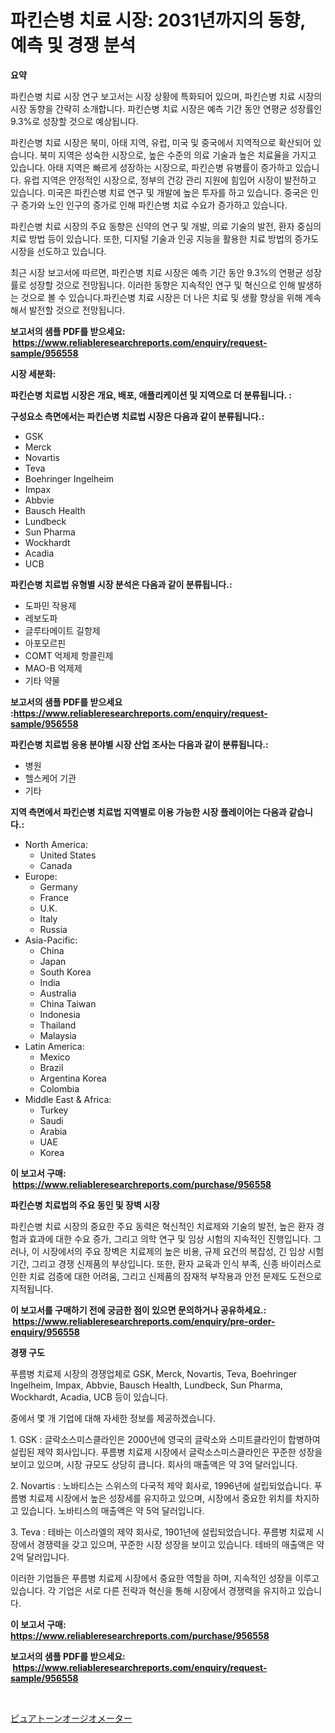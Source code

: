 <p><h1>파킨슨병 치료 시장: 2031년까지의 동향, 예측 및 경쟁 분석</h1></p><p><strong>요약</strong></p>
<p><p>파킨슨병 치료 시장 연구 보고서는 시장 상황에 특화되어 있으며, 파킨슨병 치료 시장의 시장 동향을 간략히 소개합니다. 파킨슨병 치료 시장은 예측 기간 동안 연평균 성장률인 9.3%로 성장할 것으로 예상됩니다.</p><p>파킨슨병 치료 시장은 북미, 아태 지역, 유럽, 미국 및 중국에서 지역적으로 확산되어 있습니다. 북미 지역은 성숙한 시장으로, 높은 수준의 의료 기술과 높은 치료율을 가지고 있습니다. 아태 지역은 빠르게 성장하는 시장으로, 파킨슨병 유병률이 증가하고 있습니다. 유럽 지역은 안정적인 시장으로, 정부의 건강 관리 지원에 힘입어 시장이 발전하고 있습니다. 미국은 파킨슨병 치료 연구 및 개발에 높은 투자를 하고 있습니다. 중국은 인구 증가와 노인 인구의 증가로 인해 파킨슨병 치료 수요가 증가하고 있습니다.</p><p>파킨슨병 치료 시장의 주요 동향은 신약의 연구 및 개발, 의료 기술의 발전, 환자 중심의 치료 방법 등이 있습니다. 또한, 디지털 기술과 인공 지능을 활용한 치료 방법의 증가도 시장을 선도하고 있습니다.</p><p>최근 시장 보고서에 따르면, 파킨슨병 치료 시장은 예측 기간 동안 9.3%의 연평균 성장률로 성장할 것으로 전망됩니다. 이러한 동향은 지속적인 연구 및 혁신으로 인해 발생하는 것으로 볼 수 있습니다.파킨슨병 치료 시장은 더 나은 치료 및 생활 향상을 위해 계속해서 발전할 것으로 전망됩니다.</p></p>
<p><strong>보고서의 샘플 PDF를 받으세요: &nbsp;<a href="https://www.reliableresearchreports.com/enquiry/request-sample/956558">https://www.reliableresearchreports.com/enquiry/request-sample/956558</a></strong></p>
<p><strong>시장 세분화:</strong></p>
<p><strong> 파킨슨병 치료법 시장은 개요, 배포, 애플리케이션 및 지역으로 더 분류됩니다. :</strong></p>
<p><strong>구성요소 측면에서는 파킨슨병 치료법 시장은 다음과 같이 분류됩니다.:</strong></p>
<p><ul><li>GSK</li><li>Merck</li><li>Novartis</li><li>Teva</li><li>Boehringer Ingelheim</li><li>Impax</li><li>Abbvie</li><li>Bausch Health</li><li>Lundbeck</li><li>Sun Pharma</li><li>Wockhardt</li><li>Acadia</li><li>UCB</li></ul></p>
<p><strong> 파킨슨병 치료법 유형별 시장 분석은 다음과 같이 분류됩니다.:</strong></p>
<p><ul><li>도파민 작용제</li><li>레보도파</li><li>글루타메이트 길항제</li><li>아포모르핀</li><li>COMT 억제제 항콜린제</li><li>MAO-B 억제제</li><li>기타 약물</li></ul></p>
<p><strong>보고서의 샘플 PDF를 받으세요 :<a href="https://www.reliableresearchreports.com/enquiry/request-sample/956558">https://www.reliableresearchreports.com/enquiry/request-sample/956558</a></strong></p>
<p><strong> 파킨슨병 치료법 응용 분야별 시장 산업 조사는 다음과 같이 분류됩니다.:</strong></p>
<p><ul><li>병원</li><li>헬스케어 기관</li><li>기타</li></ul></p>
<p><strong>지역 측면에서 파킨슨병 치료법 지역별로 이용 가능한 시장 플레이어는 다음과 같습니다.:</strong></p>
<p><ul>
    <li>
        North America:
        <ul>
            <li>United States</li>
            <li>Canada</li>
        </ul>
    </li>
    <li>
        Europe:
        <ul>
            <li>Germany</li>
            <li>France</li>
            <li>U.K.</li>
            <li>Italy</li>
            <li>Russia</li>
        </ul>
    </li>
    <li>
        Asia-Pacific:
        <ul>
            <li>China</li>
            <li>Japan</li>
            <li>South Korea</li>
            <li>India</li>
            <li>Australia</li>
            <li>China Taiwan</li>
            <li>Indonesia</li>
            <li>Thailand</li>
            <li>Malaysia</li>
        </ul>
    </li>
    <li>
        Latin America:
        <ul>
            <li>Mexico</li>
            <li>Brazil</li>
            <li>Argentina Korea</li>
            <li>Colombia</li>
        </ul>
    </li>
    <li>
        Middle East & Africa:
        <ul>
            <li>Turkey</li>
            <li>Saudi</li>
            <li>Arabia</li>
            <li>UAE</li>
            <li>Korea</li>
        </ul>
    </li>
    </ul></p>
<p><strong>이 보고서 구매: &nbsp;<a href="https://www.reliableresearchreports.com/purchase/956558">https://www.reliableresearchreports.com/purchase/956558</a></strong></p>
<p><strong>파킨슨병 치료법의 주요 동인 및 장벽 시장</strong></p>
<p><p>파킨슨병 치료 시장의 중요한 주요 동력은 혁신적인 치료제와 기술의 발전, 높은 환자 경험과 효과에 대한 수요 증가, 그리고 의학 연구 및 임상 시험의 지속적인 진행입니다. 그러나, 이 시장에서의 주요 장벽은 치료제의 높은 비용, 규제 요건의 복잡성, 긴 임상 시험 기간, 그리고 경쟁 신제품의 부상입니다. 또한, 환자 교육과 인식 부족, 신종 바이러스로 인한 치료 검증에 대한 어려움, 그리고 신제품의 잠재적 부작용과 안전 문제도 도전으로 지적됩니다.</p></p>
<p><strong>이 보고서를 구매하기 전에 궁금한 점이 있으면 문의하거나 공유하세요.: &nbsp;<a href="https://www.reliableresearchreports.com/enquiry/pre-order-enquiry/956558">https://www.reliableresearchreports.com/enquiry/pre-order-enquiry/956558</a></strong></p>
<p><strong>경쟁 구도</strong></p>
<p><p>푸름병 치료제 시장의 경쟁업체로 GSK, Merck, Novartis, Teva, Boehringer Ingelheim, Impax, Abbvie, Bausch Health, Lundbeck, Sun Pharma, Wockhardt, Acadia, UCB 등이 있습니다. </p><p>중에서 몇 개 기업에 대해 자세한 정보를 제공하겠습니다. </p><p>1. GSK : 글락소스미스클라인은 2000년에 영국의 글락소와 스미트클라인이 합병하여 설립된 제약 회사입니다. 푸름병 치료제 시장에서 글락소스미스클라인은 꾸준한 성장을 보이고 있으며, 시장 규모도 상당히 큽니다. 회사의 매출액은 약 3억 달러입니다.</p><p>2. Novartis : 노바티스는 스위스의 다국적 제약 회사로, 1996년에 설립되었습니다. 푸름병 치료제 시장에서 높은 성장세를 유지하고 있으며, 시장에서 중요한 위치를 차지하고 있습니다. 노바티스의 매출액은 약 5억 달러입니다.</p><p>3. Teva : 테바는 이스라엘의 제약 회사로, 1901년에 설립되었습니다. 푸름병 치료제 시장에서 경쟁력을 갖고 있으며, 꾸준한 시장 성장을 보이고 있습니다. 테바의 매출액은 약 2억 달러입니다.</p><p>이러한 기업들은 푸름병 치료제 시장에서 중요한 역할을 하며, 지속적인 성장을 이루고 있습니다. 각 기업은 서로 다른 전략과 혁신을 통해 시장에서 경쟁력을 유지하고 있습니다.</p></p>
<p><strong>이 보고서 구매: &nbsp; <a href="https://www.reliableresearchreports.com/purchase/956558">https://www.reliableresearchreports.com/purchase/956558</a></strong></p>
<p><strong>보고서의 샘플 PDF를 받으세요: &nbsp;<a href="https://www.reliableresearchreports.com/enquiry/request-sample/956558">https://www.reliableresearchreports.com/enquiry/request-sample/956558</a></strong><strong></strong></p>
<p>&nbsp;</p>
<p><p><a href="https://github.com/Sophiaard2003/Market-Research-Report-List-1/blob/main/89600206295.md">ピュアトーンオージオメーター</a></p></p>